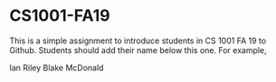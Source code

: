 # CS1001-FA19
This is a simple assignment to introduce students in CS 1001 FA 19 to Github.
Students should add their name below this one. For example,

Ian Riley
Blake McDonald
